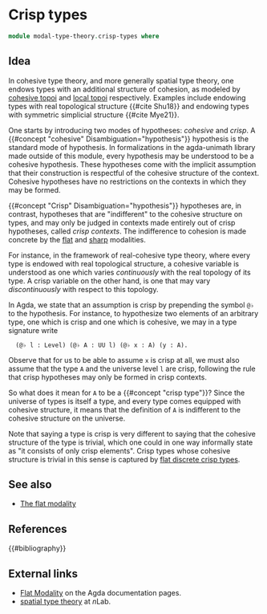 # Crisp types

```agda
module modal-type-theory.crisp-types where
```

## Idea

In cohesive type theory, and more generally spatial type theory, one endows
types with an additional structure of cohesion, as modeled by
[cohesive topoi](https://ncatlab.org/nlab/show/cohesive+topos) and
[local topoi](https://ncatlab.org/nlab/show/local+geometric+morphism#LocalTopos)
respectively. Examples include endowing types with real topological structure
{{#cite Shu18}} and endowing types with symmetric simplicial structure
{{#cite Mye21}}.

One starts by introducing two modes of hypotheses: _cohesive_ and _crisp_. A
{{#concept "cohesive" Disambiguation="hypothesis"}} hypothesis is the standard
mode of hypothesis. In formalizations in the agda-unimath library made outside
of this module, every hypothesis may be understood to be a cohesive hypothesis.
These hypotheses come with the implicit assumption that their construction is
respectful of the cohesive structure of the context. Cohesive hypotheses have no
restrictions on the contexts in which they may be formed.

{{#concept "Crisp" Disambiguation="hypothesis"}} hypotheses are, in contrast,
hypotheses that are "indifferent" to the cohesive structure on types, and may
only be judged in contexts made entirely out of crisp hypotheses, called _crisp
contexts_. The indifference to cohesion is made concrete by the
[flat](modal-type-theories.flat-modality.md) and
[sharp](modal-type-theories.sharp-modality.md) modalities.

For instance, in the framework of real-cohesive type theory, where every type is
endowed with real topological structure, a cohesive variable is understood as
one which varies _continuously_ with the real topology of its type. A crisp
variable on the other hand, is one that may vary _discontinuously_ with respect
to this topology.

In Agda, we state that an assumption is crisp by prepending the symbol `@♭` to
the hypothesis. For instance, to hypothesize two elements of an arbitrary type,
one which is crisp and one which is cohesive, we may in a type signature write

```text
  (@♭ l : Level) (@♭ A : UU l) (@♭ x : A) (y : A).
```

Observe that for us to be able to assume `x` is crisp at all, we must also
assume that the type `A` and the universe level `l` are crisp, following the
rule that crisp hypotheses may only be formed in crisp contexts.

So what does it mean for `A` to be a {{#concept "crisp type"}}? Since the
universe of types is itself a type, and every type comes equipped with cohesive
structure, it means that the definition of `A` is indifferent to the cohesive
structure on the universe.

Note that saying a type is crisp is very different to saying that the cohesive
structure of the type is trivial, which one could in one way informally state as
"it consists of only crisp elements". Crisp types whose cohesive structure is
trivial in this sense is captured by
[flat discrete crisp types](modal-type-theory.flat-discrete-crisp-types.md).

## See also

- [The flat modality](modal-type-theory.flat-modality.md)

## References

{{#bibliography}}

## External links

- [Flat Modality](https://agda.readthedocs.io/en/latest/language/flat.html) on
  the Agda documentation pages.
- [spatial type theory](https://ncatlab.org/nlab/show/spatial+type+theory) at
  $n$Lab.
